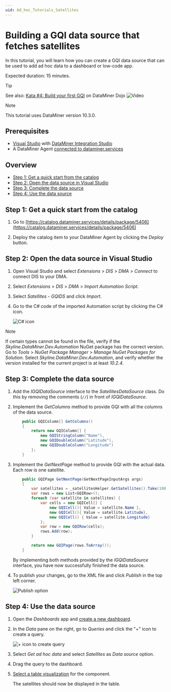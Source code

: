 ```yaml
---
uid: Ad_hoc_Tutorials_Satellites
---
```


# Building a GQI data source that fetches satellites

In this tutorial, you will learn how you can create a GQI data source that can be used to add ad hoc data to a dashboard or low-code app.

Expected duration: 15 minutes.

> [!TIP]
> See also: [Kata #4: Build your first GQI](https://community.dataminer.services/courses/kata-4/) on DataMiner Dojo ![Video](~/dataminer/images/video_Duo.png)

> [!NOTE]
> This tutorial uses DataMiner version 10.3.0.

## Prerequisites

- [Visual Studio](https://visualstudio.microsoft.com/downloads/) with [DataMiner Integration Studio](xref:Installing_and_configuring_DataMiner_Integration_Studio)
- A DataMiner Agent [connected to dataminer.services](xref:Connecting_your_DataMiner_System_to_the_cloud)

## Overview

- [Step 1: Get a quick start from the catalog](#step-1-get-a-quick-start-from-the-catalog)
- [Step 2: Open the data source in Visual Studio](#step-2-open-the-data-source-in-visual-studio)
- [Step 3: Complete the data source](#step-3-complete-the-data-source)
- [Step 4: Use the data source](#step-4-use-the-data-source)

## Step 1: Get a quick start from the catalog

1. Go to [https://catalog.dataminer.services/details/package/5406](https://catalog.dataminer.services/details/package/5406)

1. Deploy the catalog item to your DataMiner Agent by clicking the *Deploy* button.

## Step 2: Open the data source in Visual Studio

1. Open Visual Studio and select *Extensions* > *DIS* > *DMA* > *Connect* to connect DIS to your DMA.

1. Select *Extensions* > *DIS* > *DMA* > *Import Automation Script*.

1. Select *Satellites - GQIDS* and click *Import*.

1. Go to the C# code of the imported Automation script by clicking the C# icon.

   ![C# icon](~/dataminer/images/GQI_code.png)

> [!NOTE]
> If certain types cannot be found in the file, verify if the *Skyline.DataMiner.Dev.Automation* NuGet package has the correct version. Go to *Tools* > *NuGet Package Manager* > *Manage NuGet Packages for Solution*. Select *Skyline.DataMiner.Dev.Automation*, and verify whether the version installed for the current project is at least *10.2.4*.

## Step 3: Complete the data source

1. Add the *IGQIDataSource* interface to the *SatellitesDataSource* class. Do this by removing the comments (`//`) in front of *IGQIDataSource*.

1. Implement the *GetColumns* method to provide GQI with all the columns of the data source.

   ```csharp
       public GQIColumn[] GetColumns()
       {
           return new GQIColumn[] {
               new GQIStringColumn("Name"),
               new GQIDoubleColumn("Latitude"),
               new GQIDoubleColumn("Longitude")
           };
       }
   ```

1. Implement the *GetNextPage* method to provide GQI with the actual data. Each row is one satellite.

   ```csharp
       public GQIPage GetNextPage(GetNextPageInputArgs args)
       {
           var satellites = _satellitesHelper.GetSatellites().Take(100);
           var rows = new List<GQIRow>();
           foreach (var satellite in satellites) {
               var cells = new GQICell[] {
                   new GQICell(){ Value = satellite.Name },
                   new GQICell(){ Value = satellite.Latitude},
                   new GQICell() { Value = satellite.Longitude}
               };
               var row = new GQIRow(cells);
               rows.Add(row);
           }

           return new GQIPage(rows.ToArray());
       }
   ```

   By implementing both methods provided by the *IGQIDataSource* interface, you have now successfully finished the data source.

1. To publish your changes, go to the XML file and click *Publish* in the top left corner.

   ![Publish option](~/dataminer/images/GQI_publish.png)

## Step 4: Use the data source

1. Open the *Dashboards* app and [create a new dashboard](xref:Creating_a_completely_new_dashboard).

1. In the *Data* pane on the right, go to *Queries* and click the "+" icon to create a query.

   ![+ icon to create query](~/dataminer/images/GQI_create_query.png)

1. Select *Get ad hoc data* and select *Satellites* as *Data source* option.

1. Drag the query to the dashboard.

1. [Select a table visualization](xref:Apply_Visualization) for the component.

   The satellites should now be displayed in the table.
